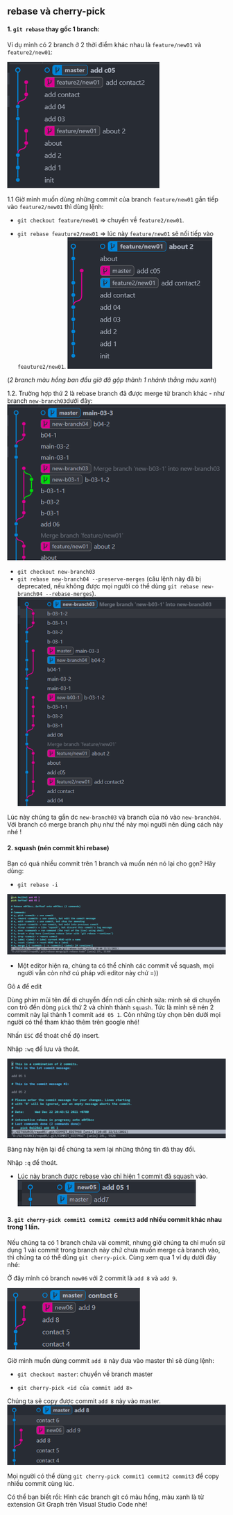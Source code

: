 ## rebase và cherry-pick

#### 1. ```git rebase``` thay gốc 1 branch:
 Ví dụ mình có 2 branch ở 2 thời điểm khác nhau là ```feature/new01``` và ```feature2/new01```:

![rebase-1](/lecture04/rebase-1.png)


 1.1 Giờ mình muốn dùng những commit của branch ```feature/new01``` gắn tiếp vào ```feature2/new01``` thì dùng lệnh:

   + ```git checkout feature/new01``` => chuyển về ```feature2/new01```.
    
  + ```git rebase feauture2/new01``` => lúc này ```feature/new01``` sẽ nối tiếp vào ```feauture2/new01```.
![rebase-2](/lecture04/rebase-2.png)

(*2 branch màu hồng ban đầu giờ đã gộp thành 1 nhánh thẳng màu xanh*)

1.2. Trường hợp thứ 2 là rebase branch đã được merge từ branch khác - như branch ```new-branch03```dưới đây:
![rebase-2](/lecture04/rebase-preserve.png)
   + ```git checkout new-branch03```
   + ```git rebase new-branch04 --preserve-merges``` (câu lệnh này đã bị deprecated, nếu không được mọi người có thể dùng ```git rebase new-branch04 --rebase-merges```).
   ![rebase-2](/lecture04/rebase-preserve-2.png)

   Lúc này chúng ta gắn dc ```new-branch03``` và branch của nó vào ```new-branch04```. Với branch có merge branch phụ như thế này mọi người nên dùng cách này nhé !
#### 2. squash (nén commit khi rebase)

  Bạn có quá nhiều commit trên 1 branch và muốn nén nó lại cho gọn? Hãy dùng:
   + ```git rebase -i```
   
![rebase-2](/lecture04/rebase-i-1.png)

   + Một editor hiện ra, chúng ta có thể chỉnh các commit về squash, mọi người vẫn còn nhớ cú pháp với editor này chứ =))

   Gõ ```A``` để edit 
   
   Dùng phím mũi tên để di chuyển đến nơi cần chỉnh sửa: mình sẽ di chuyển con trỏ đến dòng ```pick``` thứ 2 và chỉnh thành ```squash```. Tức là mình sẽ nén 2 commit này lại thành 1 commit ```add 05 1```. Còn những tùy chọn bên dưới mọi người có thể tham khảo thêm trên google nhé!

   Nhấn ```ESC``` để thoát chế độ insert.

   Nhập ```:wq``` để lưu và thoát.

![rebase-2](/lecture04/rebase-i-3.png)

   Bảng này hiện lại để chúng ta xem lại những thông tin đã thay đổi.

   Nhập ```:q``` để thoát.
  + Lúc này branch được rebase vào chỉ hiện 1 commit đã squash vào.
![rebase-2](/lecture04/rebase-i-4.png)



#### 3. ```git cherry-pick commit1 commit2 commit3``` add nhiều commit khác nhau trong 1 lần.

Nếu chúng ta có 1 branch chứa vài commit, nhưng giờ chúng ta chỉ muốn sử dụng 1 vài commit trong branch này chứ chưa muốn merge cả branch vào, thì chúng ta có thể dùng ```git cherry-pick```. Cùng xem qua 1 ví dụ dưới đây nhé:

Ở đây mình có branch ```new06``` với 2 commit là ``add 8`` và ``add 9``.

![cherry-1](/lecture04/cherry-1.png)

Giờ mình muốn dùng commit ``add 8`` này đưa vào master thì sẽ dùng lệnh:

   + ``git checkout master``: chuyển về branch master

   + ``git cherry-pick <id của commit add 8>``

Chúng ta sẽ copy được commit ``add 8`` này vào master.
![cherry-2](/lecture04/cherry-2.png)

Mọi người có thể dùng ``git cherry-pick commit1 commit2 commit3`` để copy nhiều commit cùng lúc.

Có thể bạn biết rồi: Hình các branch git có màu hồng, màu xanh là từ extension Git Graph trên Visual Studio Code nhé!